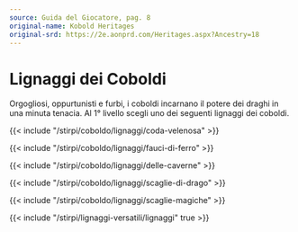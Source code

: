 ```yaml
---
source: Guida del Giocatore, pag. 8
original-name: Kobold Heritages
original-srd: https://2e.aonprd.com/Heritages.aspx?Ancestry=18
---
```


# Lignaggi dei Coboldi

Orgogliosi, oppurtunisti e furbi, i coboldi incarnano il potere dei draghi in
una minuta tenacia. Al 1° livello scegli uno dei seguenti lignaggi dei coboldi.

{{< include "/stirpi/coboldo/lignaggi/coda-velenosa" >}}

{{< include "/stirpi/coboldo/lignaggi/fauci-di-ferro" >}}

{{< include "/stirpi/coboldo/lignaggi/delle-caverne" >}}

{{< include "/stirpi/coboldo/lignaggi/scaglie-di-drago" >}}

{{< include "/stirpi/coboldo/lignaggi/scaglie-magiche" >}}

{{< include "/stirpi/lignaggi-versatili/lignaggi" true >}}
